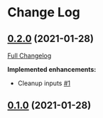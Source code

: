 # Change Log

## [0.2.0](https://github.com/joffrey-bion/hashcode-submit-gradle-plugin/tree/0.2.0) (2021-01-28)
[Full Changelog](https://github.com/joffrey-bion/hashcode-submit-gradle-plugin/compare/0.1.0...0.2.0)

**Implemented enhancements:**

- Cleanup inputs [\#1](https://github.com/joffrey-bion/hashcode-submit-gradle-plugin/issues/1)

## [0.1.0](https://github.com/joffrey-bion/hashcode-submit-gradle-plugin/tree/0.1.0) (2021-01-28)

